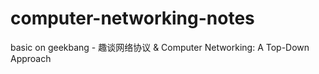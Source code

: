 # computer-networking-notes
basic on geekbang - 趣谈网络协议 &amp; Computer Networking: A Top-Down Approach

